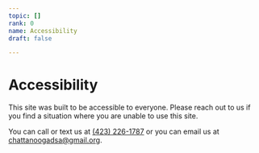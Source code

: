 ```yaml
---
topic: []
rank: 0
name: Accessibility
draft: false

---
```

# Accessibility

This site was built to be accessible to everyone. Please reach out to us if you find a situation where you are unable to use this site. 

You can call or text us at [(423) 226-1787](tel:+1-423-226-1787) or you can email us at [chattanoogadsa@gmail.org](mailto:chattanoogadsa@gmail.org "chattanoogadsa@gmail.org").